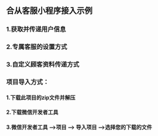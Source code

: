 ## 合从客服小程序接入示例
### 1.获取并传递用户信息
### 2.专属客服的设置方式
### 3.自定义顾客资料传递方式

### 项目导入方式： 
#### 1.下载此项目的zip文件并解压
#### 2.下载微信开发者工具
#### 3.微信开发者工具 -->项目 --> 导入项目 -->选择您的下载的文件
